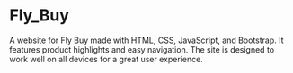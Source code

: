 # Fly_Buy
A website for Fly Buy made with HTML, CSS, JavaScript, and Bootstrap. It features product highlights and easy navigation. The site is designed to work well on all devices for a great user experience.

